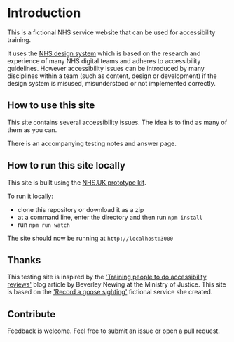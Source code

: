 # Introduction

This is a fictional NHS service website that can be used for accessibility training.

It uses the <a href="https://service-manual.nhs.uk/design-system">NHS design system</a> which is based on the research and experience of many NHS digital teams and adheres to accessibility guidelines. However accessibility issues can be introduced by many disciplines within a team (such as content, design or development) if the design system is misused, misunderstood or not implemented correctly.


## How to use this site
This site contains several accessibility issues. The idea is to find as many of them as you can.

There is an accompanying testing notes and answer page.


## How to run this site locally
This site is built using the <a href="http://nhsuk-prototype-kit.azurewebsites.net/docs">NHS.UK prototype kit</a>.

To run it locally:
- clone this repository or download it as a zip
- at a command line, enter the directory and then run `npm install`
- run `npm run watch`

The site should now be running at `http://localhost:3000`


## Thanks
This testing site is inspired by the <a href="https://accessibility.blog.gov.uk/2020/01/14/training-people-to-do-accessibility-reviews/">'Training people to do accessibility reviews'</a> blog article by Beverley Newing at the Ministry of Justice. This site is based on the <a href="https://record-a-goose-sighting.herokuapp.com/">'Record a goose sighting'</a> fictional service she created.


## Contribute
Feedback is welcome. Feel free to submit an issue or open a pull request.
